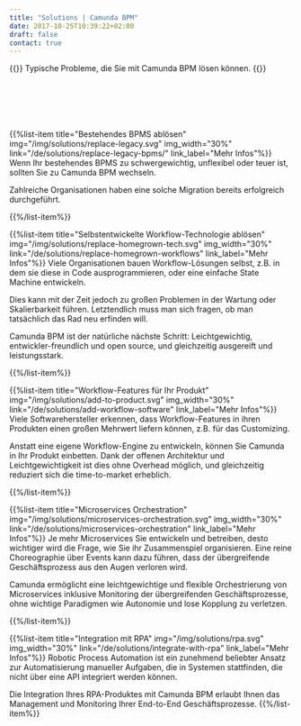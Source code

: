 ```yaml
---
title: "Solutions | Camunda BPM"
date: 2017-10-25T10:39:22+02:00
draft: false
contact: true
---
```


{{<highlight title="Lösungen" btn="Mit einem Experten sprechen" btnlink="#contact">}}
Typische Probleme, die Sie mit Camunda BPM lösen können.
{{</highlight>}}

<div style="margin-top:100px"></div>

{{%list-item title="Bestehendes BPMS ablösen" img="/img/solutions/replace-legacy.svg" img_width="30%" link="/de/solutions/replace-legacy-bpms/" link_label="Mehr Infos"%}}
Wenn Ihr bestehendes BPMS zu schwergewichtig, unflexibel oder teuer ist, sollten Sie zu Camunda BPM wechseln.

Zahlreiche Organisationen haben eine solche Migration bereits erfolgreich durchgeführt.

{{%/list-item%}}

{{%list-item title="Selbstentwickelte Workflow-Technologie ablösen" img="/img/solutions/replace-homegrown-tech.svg" img_width="30%" link="/de/solutions/replace-homegrown-workflows" link_label="Mehr Infos"%}}
Viele Organisationen bauen Workflow-Lösungen selbst, z.B. in dem sie diese in Code ausprogrammieren, oder eine einfache State Machine entwickeln.

Dies kann mit der Zeit jedoch zu großen Problemen in der Wartung oder Skalierbarkeit führen. Letztendlich muss man sich fragen, ob man tatsächlich das Rad neu erfinden will.

Camunda BPM ist der natürliche nächste Schritt: Leichtgewichtig, entwickler-freundlich und open source, und gleichzeitig ausgereift und leistungsstark.

{{%/list-item%}}

{{%list-item title="Workflow-Features für Ihr Produkt" img="/img/solutions/add-to-product.svg" img_width="30%" link="/de/solutions/add-workflow-software" link_label="Mehr Infos"%}}
Viele Softwarehersteller erkennen, dass Workflow-Features in ihren Produkten einen großen Mehrwert liefern können, z.B. für das Customizing.

Anstatt eine eigene Workflow-Engine zu entwickeln, können Sie Camunda in Ihr Produkt einbetten. Dank der offenen Architektur und Leichtgewichtigkeit ist dies ohne Overhead möglich, und gleichzeitig reduziert sich die time-to-market erheblich.

{{%/list-item%}}

{{%list-item title="Microservices Orchestration" img="/img/solutions/microservices-orchestration.svg" img_width="30%" link="/de/solutions/microservices-orchestration" link_label="Mehr Infos"%}}
Je mehr Microservices Sie entwickeln und betreiben, desto wichtiger wird die Frage, wie Sie ihr Zusammenspiel organisieren. Eine reine Choreographie über Events kann dazu führen, dass der übergreifende Geschäftsprozess aus den Augen verloren wird.

Camunda ermöglicht eine leichtgewichtige und flexible Orchestrierung von Microservices inklusive Monitoring der übergreifenden Geschäftsprozesse, ohne wichtige Paradigmen wie Autonomie und lose Kopplung zu verletzen.

{{%/list-item%}}

{{%list-item title="Integration mit RPA" img="/img/solutions/rpa.svg" img_width="30%" link="/de/solutions/integrate-with-rpa" link_label="Mehr Infos"%}}
Robotic Process Automation ist ein zunehmend beliebter Ansatz zur Automatisierung manueller Aufgaben, die in Systemen stattfinden, die nicht über eine API integriert werden können.

Die Integration Ihres RPA-Produktes mit Camunda BPM erlaubt Ihnen das Management und Monitoring Ihrer End-to-End Geschäftsprozesse.
{{%/list-item%}}
